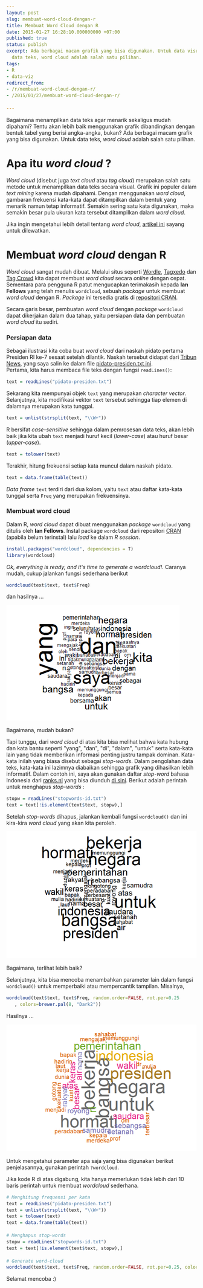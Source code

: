 ```yaml
---
layout: post
slug: membuat-word-cloud-dengan-r
title: Membuat Word Cloud dengan R
date: 2015-01-27 16:28:10.000000000 +07:00
published: true
status: publish
excerpt: Ada berbagai macam grafik yang bisa digunakan. Untuk data visualisasi 
  data teks, word cloud adalah salah satu pilihan.
tags:
- R
- data-viz
redirect_from:
- /r/membuat-word-cloud-dengan-r/
- /2015/01/27/membuat-word-cloud-dengan-r/

---
```

Bagaimana menampilkan data teks agar menarik sekaligus mudah dipahami?
Tentu akan lebih baik menggunakan grafik dibandingkan dengan bentuk
tabel yang berisi angka-angka, bukan? Ada berbagai macam grafik yang
bisa digunakan. Untuk data teks, *word cloud* adalah salah satu pilihan.

# Apa itu *word cloud* ?

*Word cloud* (disebut juga *text cloud* atau *tag cloud*) merupakan
salah satu metode untuk menampilkan data teks secara visual. Grafik ini
populer dalam *text mining* karena mudah dipahami. Dengan menggunakan
*word cloud*, gambaran frekuensi kata-kata dapat ditampilkan dalam
bentuk yang menarik namun tetap informatif. Semakin sering satu kata
digunakan, maka semakin besar pula ukuran kata tersebut ditampilkan
dalam *word cloud*.

Jika ingin mengetahui lebih detail tentang *word cloud*, [artikel
ini](http://www.surveygizmo.com/survey-blog/what-you-need-to-know-when-using-word-clouds-to-present-your-qualitative-data)
sayang untuk dilewatkan.

# Membuat *word cloud* dengan R

*Word cloud* sangat mudah dibuat. Melalui situs seperti
[Wordle](http://www.wordle.net), [Tagxedo](http://www.tagxedo.com) dan
[Tag Crowd](http://tagcrowd.com/) kita dapat membuat *word cloud* secara
*online* dengan cepat. Sementara para pengguna R patut mengucapkan
terimakasih kepada **Ian Fellows** yang telah menulis `wordcloud`,
sebuah *package* untuk membuat *word cloud* dengan R. *Package* ini
tersedia gratis di [repositori
CRAN](http://cran.r-project.org/web/packages/wordcloud/).

Secara garis besar, pembuatan *word cloud* dengan *package* `wordcloud`
dapat dikerjakan dalam dua tahap, yaitu persiapan data dan pembuatan
*word cloud* itu sediri.

### Persiapan data

Sebagai ilustrasi kita coba buat *word cloud* dari naskah pidato pertama
Presiden RI ke-7 sesaat setelah dilantik. Naskah tersebut didapat dari
[Tribun
News](http://www.tribunnews.com/nasional/2014/10/20/isi-lengkap-pidato-joko-widodo-usai-pelantikan-presiden-di-mpr),
yang saya salin ke dalam file [pidato-presiden.txt
ini](https://raw.githubusercontent.com/nurandi/snippet/master/data/pidato-presiden.txt).\
Pertama, kita harus membaca file teks dengan fungsi `readLines()`:

```r
text = readLines("pidato-presiden.txt")
```

Sekarang kita mempunyai objek `text` yang merupakan *character vector*.
Selanjutnya, kita modifikasi vektor `text` tersebut sehingga tiap elemen
di dalamnya merupakan kata tunggal.

```r
text = unlist(strsplit(text, "\\W+"))
```

R bersifat *case-sensitive* sehingga dalam pemrosesan data teks, akan
lebih baik jika kita ubah `text` menjadi huruf kecil (*lower-case*) atau
huruf besar (*upper-case*).

```r
text = tolower(text)
```

Terakhir, hitung frekuensi setiap kata muncul dalam naskah pidato.

```r
text = data.frame(table(text))
```

*Data frame* `text` terdiri dari dua kolom, yaitu `text` atau daftar
kata-kata tunggal serta `Freq` yang merupakan frekuensinya.

### Membuat word cloud

Dalam R, *word cloud* dapat dibuat menggunakan *package* `wordcloud`
yang ditulis oleh **Ian Fellows**. Instal package `wordcloud` dari
repositori
[CRAN](http://cran.r-project.org/web/packages/wordcloud/index.html)
(apabila belum terinstal) lalu *load* ke dalam *R session*.

```r
install.packages("wordcloud", dependencies = T)
library(wordcloud)
```

*Ok, everything is ready, and it's time to generate a wordcloud!*.
Caranya mudah, cukup jalankan fungsi sederhana berikut

```r
wordcloud(text$text, text$Freq)
```

dan hasilnya ...

![Wordcloud](image/word-cloud-1.png)

Bagaimana, mudah bukan?

Tapi tunggu, dari *word cloud* di atas kita bisa melihat bahwa kata
hubung dan kata bantu seperti "yang", "dan", "di", "dalam", "untuk"
serta kata-kata lain yang tidak memberikan informasi penting justru
tampak dominan. Kata-kata inilah yang biasa disebut sebagai
*stop-words*. Dalam pengolahan data teks, kata-kata ini lazimnya
diabaikan sehingga grafik yang dihasilkan lebih informatif. Dalam contoh
ini, saya akan gunakan daftar *stop-word* bahasa Indonesia dari
[ranks.nl](http://www.ranks.nl/stopwords/indonesian) yang bisa diunduh
[di
sini](https://raw.githubusercontent.com/nurandi/snippet/master/data/stopwords-id.txt).
Berikut adalah perintah untuk menghapus *stop-words* :

```r
stopw = readLines("stopwords-id.txt")
text = text[!is.element(text$text, stopw),]
```

Setelah *stop-words* dihapus, jalankan kembali fungsi `wordcloud()` dan
ini kira-kira *word cloud* yang akan kita peroleh.

![Wordcloud](image/word-cloud-2.png)

Bagaimana, terlihat lebih baik?

Selanjutnya, kita bisa mencoba menambahkan parameter lain dalam fungsi
`wordcloud()` untuk memperbaiki atau mempercantik tampilan. Misalnya,

```r
wordcloud(text$text, text$Freq, random.order=FALSE, rot.per=0.25
   , colors=brewer.pal(8, "Dark2"))
```

Hasilnya ...

![Wordcloud](image/word-cloud-3.png)

Untuk mengetahui parameter apa saja yang bisa digunakan berikut
penjelasannya, gunakan perintah `?wordcloud`.

Jika kode R di atas digabung, kita hanya memerlukan tidak lebih dari 10
baris perintah untuk membuat *wordcloud* sederhana.

```r
# Menghitung frequensi per kata
text = readLines("pidato-presiden.txt")
text = unlist(strsplit(text, "\\W+"))
text = tolower(text)
text = data.frame(table(text))

# Menghapus stop-words
stopw = readLines("stopwords-id.txt")
text = text[!is.element(text$text, stopw),]

# Generate word-cloud
wordcloud(text$text, text$Freq, random.order=FALSE, rot.per=0.25, colors=brewer.pal(8, "Dark2"))
```

Selamat mencoba :)
